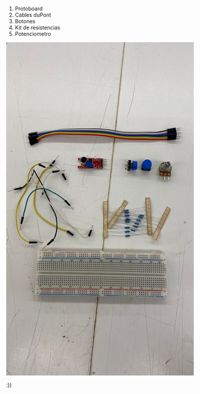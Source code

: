 1. Protoboard
1. Cables duPont
1. Botones
1. Kit de resistencias
1. Potenciometro

![materiales](./materiales.jpg)

:))
